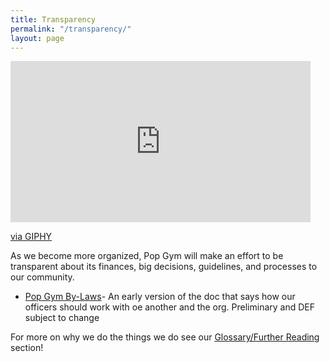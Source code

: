 ```yaml
---
title: Transparency
permalink: "/transparency/"
layout: page
---
```


<iframe src="https://giphy.com/embed/2L3tQXMkpw5GM" width="480" height="258" frameBorder="0" class="giphy-embed" allowFullScreen></iframe><p><a href="https://giphy.com/gifs/invisible-2L3tQXMkpw5GM">via GIPHY</a></p>

As we become more organized, Pop Gym will make an effort to be transparent about its finances, big decisions, guidelines, and processes to our community.

* [Pop Gym By-Laws](/assets/PopGymByLaws.pdf)- An early version of the doc that says how our officers should work with oe another and the org. Preliminary and DEF subject to change
                                       

For more on why we do the things we do see our [Glossary/Further Reading](gloss.md) section!
